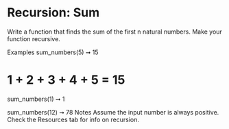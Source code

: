 # Recursion: Sum

Write a function that finds the sum of the first n natural numbers. Make your function recursive.

Examples
sum_numbers(5) ➞ 15

# 1 + 2 + 3 + 4 + 5 = 15

sum_numbers(1) ➞ 1

sum_numbers(12) ➞ 78
Notes
Assume the input number is always positive.
Check the Resources tab for info on recursion.
